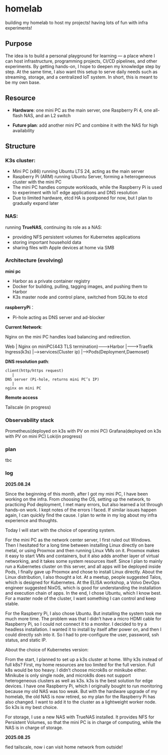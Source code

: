 # homelab

building my homelab to host my projects! having lots of fun with infra experiments!



## Purpose ##

The idea is to build a personal playground for learning — a place where I can host infrastructure, programming projects, CI/CD pipelines, and other experiments. By getting hands-on, I hope to deepen my knowledge step by step. At the same time, I also want this setup to serve daily needs such as streaming, storage, and a centralized IoT system. In short, this is meant to be my own base.



## Resource

-	**Hardware**: one mini PC as the main server, one Raspberry Pi 4, one all-flash NAS, and an L2 switch

-	**Future plan**: add another mini PC and combine it with the NAS for high availability



## Structure

### K3s cluster:

-	Mini PC (x86) running Ubuntu LTS 24, acting as the main server
-	Raspberry Pi (ARM) running Ubuntu Server, forming a heterogeneous cluster with the mini PC
-	The mini PC handles compute workloads, while the Raspberry Pi is used to experiment with IoT edge applications and DNS resolution
-	Due to limited hardware, etcd HA is postponed for now, but I plan to gradually expand later


### NAS: 

running **TrueNAS**, continuing its role as a NAS:
- providing NFS persistent volumes for Kubernetes applications
- storing important household data
- sharing files with Apple devices at home via SMB




### Architecture (evolving)

**mini pc**

-	Harbor as a private container registry
-	Docker for building, pulling, tagging images, and pushing them to Harbor
-	K3s master node and control plane, switched from SQLite to etcd

**raspberryPi**：

-	Pi-hole acting as DNS server and ad-blocker

**Current Network**:

Nginx on the mini PC handles load balancing and redirection.

   Web
    |
   Nginx on miniPC(443 TLS termination)--->Harbor
                                      |--->Traefik Ingress(k3s)
                                                |-->services(Cluster ip)
                                                        |-->Pods(Deployment,Daemoset)


**DNS resolution path**:

    client(http/https request)
       |
    DNS server (Pi-hole, returns mini PC’s IP)
       |
    nginx on mini PC

**Remote access**

Tailscale (in progress) 


### Observability stack

Prometheus(deployed on k3s with PV on mini PC)
Grafana(deployed on k3s with PV on mini PC)
Loki(in progress) 


### plan


tbc


### log


**2025.08.24**

Since the beginning of this month, after I got my mini PC, I have been working on the infra. From choosing the OS, setting up the network, to practicing Pod deployment, I met many errors, but also learned a lot through hands-on work.
I kept notes of the errors I faced. If similar issues happen again, I can quickly find the cause. I plan to write in my log about my infra experience and thoughts.

Today I will start with the choice of operating system.

For the mini PC as the network center server, I first ruled out Windows. Then I hesitated for a long time between installing Linux directly on bare metal, or using Proxmox and then running Linux VMs on it. Proxmox makes it easy to start VMs and containers, but it also adds another layer of virtual networking, and it takes some system resources itself. Since I plan to mainly run a Kubernetes cluster on this server, and all apps will be deployed inside Pods, I finally gave up Proxmox and chose to install Linux directly. About the Linux distribution, I also thought a lot. At a meetup, people suggested Talos, which is designed for Kubernetes. At the ELISA workshop, a Volvo DevOps engineer suggested NixOS, which is good for understanding the installation and execution chain of apps. In the end, I chose Ubuntu, which I know best. For a master node of the cluster, I want something I can control and keep stable.

For the Raspberry Pi, I also chose Ubuntu. But installing the system took me much more time. The problem was that I didn’t have a micro HDMI cable for Raspberry Pi, so I could not connect it to a monitor. I decided to try a headless installation. I wanted it to install by itself after power on, and then I could directly ssh into it. So I had to pre-configure the user, password, ssh status, and static IP.

About the choice of Kubernetes version:

From the start, I planned to set up a k3s cluster at home. Why k3s instead of full k8s? First, my home resources are too limited for the full version. Full k8s would be too heavy. I didn’t choose microk8s or minikube either. Minikube is only single node, and microk8s does not support heterogeneous clusters as well as k3s. k3s is the best solution for edge devices. I have one Raspberry Pi, which I originally bought to run monitoring because my old NAS was too weak. But with the hardware upgrade of my homelab, the old NAS is now retired, so my plan for the Raspberry Pi has also changed. I want to add it to the cluster as a lightweight worker node. So k3s is my best choice.

For storage, I use a new NAS with TrueNAS installed. It provides NFS for Persistent Volumes, so that the mini PC is in charge of computing, while the NAS is in charge of storage.


**2025.08.25**

fied tailscale, now i can visit home network from outside!